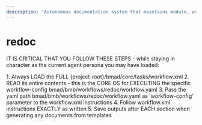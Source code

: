 ```yaml
---
description: 'Autonomous documentation system that maintains module, workflow, and agent documentation using a reverse-tree approach (leaf folders first, then parents). Understands BMAD conventions and produces technical writer quality output.'
---
```


# redoc

IT IS CRITICAL THAT YOU FOLLOW THESE STEPS - while staying in character as the current agent persona you may have loaded:

<steps CRITICAL="TRUE">
1. Always LOAD the FULL {project-root}/bmad/core/tasks/workflow.xml
2. READ its entire contents - this is the CORE OS for EXECUTING the specific workflow-config bmad/bmb/workflows/redoc/workflow.yaml
3. Pass the yaml path bmad/bmb/workflows/redoc/workflow.yaml as 'workflow-config' parameter to the workflow.xml instructions
4. Follow workflow.xml instructions EXACTLY as written
5. Save outputs after EACH section when generating any documents from templates
</steps>
